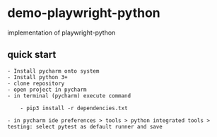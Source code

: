 # demo-playwright-python
implementation of playwright-python

## quick start
    - Install pycharm onto system
    - Install python 3+ 
    - clone repository
    - open project in pycharm
    - in terminal (pycharm) execute command
    
        - pip3 install -r dependencies.txt
        
    - in pycharm ide preferences > tools > python integrated tools > testing: select pytest as default runner and save
    
